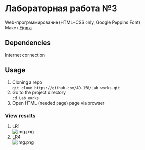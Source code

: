 # Лабораторная работа №3
Web-программирование (HTML+CSS only, Google Poppins Font)  
Макет [Figma](https://www.figma.com/design/TjjTlE5G2TS2RhcRPsPL6e/%D0%9B%D0%B0%D0%B1%D0%BE%D1%80%D0%B0%D1%82%D0%BE%D1%80%D0%BD%D0%B0%D1%8F-1.-GoTrip?node-id=0-1&t=lLLdHwaurb3rg1wq-1)  
## Dependencies
Internet connection
## Usage
1. Cloning a repo  
   ```git clone https://github.com/AD-158/Lab_works.git```
2. Go to the project directory  
   ```cd Lab_works```
3. Open HTML (needed page) page via browser
### View results
1. LR1  
   ![img.png](resources/preview/LR1/preview.png)  
2. LR4  
   ![img.png](resources/preview/LR4/img.png)
